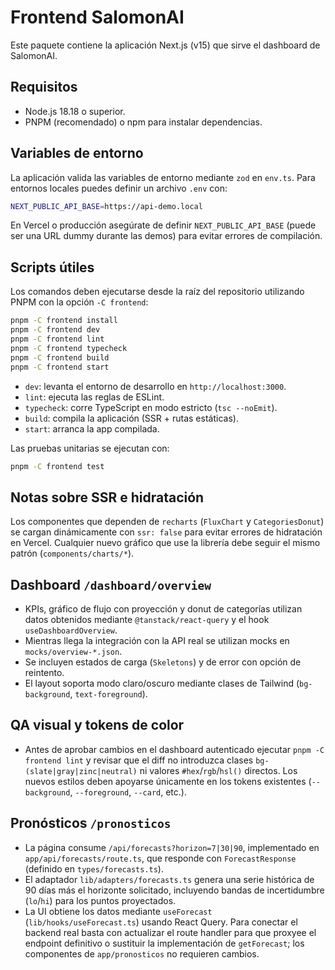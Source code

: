 # Frontend SalomonAI

Este paquete contiene la aplicación Next.js (v15) que sirve el dashboard de SalomonAI.

## Requisitos

- Node.js 18.18 o superior.
- PNPM (recomendado) o npm para instalar dependencias.

## Variables de entorno

La aplicación valida las variables de entorno mediante `zod` en `env.ts`. Para entornos locales puedes definir un archivo `.env` con:

```bash
NEXT_PUBLIC_API_BASE=https://api-demo.local
```

En Vercel o producción asegúrate de definir `NEXT_PUBLIC_API_BASE` (puede ser una URL dummy durante las demos) para evitar errores de compilación.

## Scripts útiles

Los comandos deben ejecutarse desde la raíz del repositorio utilizando PNPM con la opción `-C frontend`:

```bash
pnpm -C frontend install
pnpm -C frontend dev
pnpm -C frontend lint
pnpm -C frontend typecheck
pnpm -C frontend build
pnpm -C frontend start
```

- `dev`: levanta el entorno de desarrollo en `http://localhost:3000`.
- `lint`: ejecuta las reglas de ESLint.
- `typecheck`: corre TypeScript en modo estricto (`tsc --noEmit`).
- `build`: compila la aplicación (SSR + rutas estáticas).
- `start`: arranca la app compilada.

Las pruebas unitarias se ejecutan con:

```bash
pnpm -C frontend test
```

## Notas sobre SSR e hidratación

Los componentes que dependen de `recharts` (`FluxChart` y `CategoriesDonut`) se cargan dinámicamente con `ssr: false` para evitar errores de hidratación en Vercel. Cualquier nuevo gráfico que use la librería debe seguir el mismo patrón (`components/charts/*`).

## Dashboard `/dashboard/overview`

- KPIs, gráfico de flujo con proyección y donut de categorías utilizan datos obtenidos mediante `@tanstack/react-query` y el hook `useDashboardOverview`.
- Mientras llega la integración con la API real se utilizan mocks en `mocks/overview-*.json`.
- Se incluyen estados de carga (`Skeletons`) y de error con opción de reintento.
- El layout soporta modo claro/oscuro mediante clases de Tailwind (`bg-background`, `text-foreground`).

## QA visual y tokens de color

- Antes de aprobar cambios en el dashboard autenticado ejecutar `pnpm -C frontend lint` y revisar que el diff no introduzca clases `bg-(slate|gray|zinc|neutral)` ni valores `#hex`/`rgb`/`hsl()` directos. Los nuevos estilos deben apoyarse únicamente en los tokens existentes (`--background`, `--foreground`, `--card`, etc.).

## Pronósticos `/pronosticos`

- La página consume `/api/forecasts?horizon=7|30|90`, implementado en `app/api/forecasts/route.ts`, que responde con `ForecastResponse` (definido en `types/forecasts.ts`).
- El adaptador `lib/adapters/forecasts.ts` genera una serie histórica de 90 días más el horizonte solicitado, incluyendo bandas de incertidumbre (`lo`/`hi`) para los puntos proyectados.
- La UI obtiene los datos mediante `useForecast` (`lib/hooks/useForecast.ts`) usando React Query. Para conectar el backend real basta con actualizar el route handler para que proxyee el endpoint definitivo o sustituir la implementación de `getForecast`; los componentes de `app/pronosticos` no requieren cambios.
